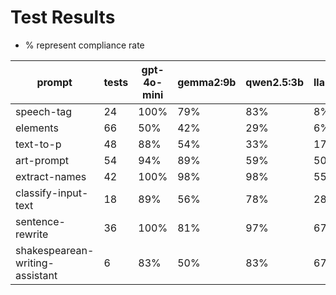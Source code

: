 # Test Results

- % represent compliance rate

|prompt|tests|gpt-4o-mini|gemma2:9b|qwen2.5:3b|llama3.2:1b|
|-|-|-|-|-|-|
|speech\-tag|24|100%|79%|83%|8%|
|elements|66|50%|42%|29%|6%|
|text\-to\-p|48|88%|54%|33%|17%|
|art\-prompt|54|94%|89%|59%|50%|
|extract\-names|42|100%|98%|98%|55%|
|classify\-input\-text|18|89%|56%|78%|28%|
|sentence\-rewrite|36|100%|81%|97%|67%|
|shakespearean\-writing\-assistant|6|83%|50%|83%|67%|
